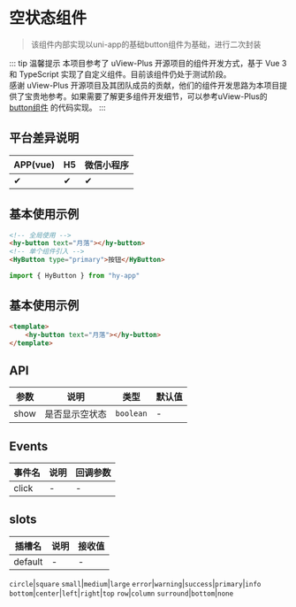 # 空状态组件
> 该组件内部实现以uni-app的基础button组件为基础，进行二次封装

::: tip 温馨提示
本项目参考了 uView-Plus 开源项目的组件开发方式，基于 Vue 3 和 TypeScript 实现了自定义组件。目前该组件仍处于测试阶段。<br>
感谢 uView-Plus 开源项目及其团队成员的贡献，他们的组件开发思路为本项目提供了宝贵地参考。如果需要了解更多组件开发细节，可以参考uView-Plus的 [button组件](https://uiadmin.net/uview-plus/components/button.html) 的代码实现。
:::

## 平台差异说明

| APP(vue) | H5 | 微信小程序 |
|----------|----|-------|
| ✔        | ✔  | ✔     |

## 基本使用示例

```html
<!-- 全局使用 -->
<hy-button text="月落"></hy-button>
<!-- 单个组件引入 -->
<HyButton type="primary">按钮</HyButton>
```
```ts
import { HyButton } from "hy-app"
```

## 基本使用示例

```html
<template>
    <hy-button text="月落"></hy-button>
</template>
```

## API

| 参数        | 说明           | 类型             | 默认值 |
| ----------- | -------------- | ---------------- |-----|
| show        | 是否显示空状态 | `boolean`          | -   |

## Events

| 事件名   | 说明 | 回调参数 |
|-------|----|------|
| click | -  | -    |

## slots

| 插槽名  | 说明 | 接收值 |
|------|----|----|
| default | -  | -  |

`circle`\|`square`
`small`\|`medium`\|`large`
`error`\|`warning`\|`success`\|`primary`\|`info`
`bottom`\|`center`\|`left`\|`right`\|`top`
`row`\|`column`
`surround`\|`bottom`\|`none`

[^1]: `normal`：默认尺寸；`large`：大尺寸； `small`：小尺寸；`mini`：迷你尺寸
[^2]: `error`：#fa3534；`warning`：#ff9900；`success`：#19be6b；`primary`：#2979ff； `info`：#909399；
[^3]: `circle`：两边为半圆；`square`：方形带圆角